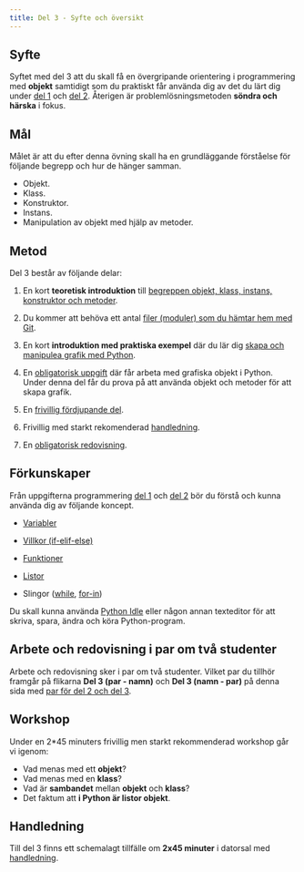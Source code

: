 ```yaml
---
title: Del 3 - Syfte och översikt
---
```


## Syfte

Syftet med del 3 att du skall få en övergripande orientering i programmering med
**objekt** samtidigt som du praktiskt får använda dig av det du lärt dig under [del 1](../part-1) och
[del 2](../part-2). Återigen är problemlösningsmetoden **söndra och härska**
i fokus.   

## Mål

Målet är att du efter denna övning skall ha en grundläggande förståelse för
följande begrepp och hur de hänger samman.

* Objekt.
* Klass.
* Konstruktor.
* Instans.
* Manipulation av objekt med hjälp av metoder.

## Metod

Del 3 består av följande delar: 

1. En kort **teoretisk introduktion**
   till [begreppen objekt, klass, instans, konstruktor och metoder](objects).

2. Du kommer  att behöva ett antal [filer (moduler) som du hämtar hem med Git](files). 

3. En kort **introduktion med praktiska exempel** där du lär
   dig [skapa och manipulea grafik med Python](objects).

4. En [obligatorisk uppgift](assignment) där får arbeta med grafiska objekt
   i Python. Under denna del får du prova på att använda objekt och metoder
   för att skapa grafik.

5. En [frivillig fördjupande del](optional). 

6. Frivillig med starkt rekomenderad [handledning](tutoring). 

7. En [obligatorisk redovisning](grading).

## Förkunskaper

Från uppgifterna programmering [del 1](../../part-1/) och [del 2](../../part-2)
bör du förstå och kunna använda dig av följande koncept.

* [Variabler](/python-i-korthet/#variabler)

* [Villkor (if-elif-else)](/python-i-korthet/#if-elif-else)

* [Funktioner](/python-i-korthet/#funktioner-i-python)

* [Listor](/python-i-korthet/#listor)

* Slingor ([while](/python-i-korthet/#while), [for-in](/python-i-korthet/#for-in))


Du skall kunna använda [Python Idle](/idle) eller någon annan texteditor för att skriva,
spara, ändra och köra Python-program.

## Arbete och redovisning i par om två studenter

Arbete och redovisning sker i par om två studenter. Vilket par du tillhör
framgår på flikarna **Del 3 (par - namn)** och **Del 3 (namn - par)** på denna
sida med [par för del 2 och del 3][pairs]. 

[pairs]:https://docs.google.com/spreadsheets/d/16sCWDDmYSWo8uxni8rnyzLQ0rGzK3LkN75B074qL1xI/pubhtml# 

## Workshop

Under en 2*45 minuters frivillig men starkt rekommenderad workshop går vi igenom:

- Vad menas med ett **objekt**?
- Vad menas med en **klass**?
- Vad är **sambandet** mellan **objekt** och **klass**?
- Det faktum att **i Python är listor objekt**. 

## Handledning

Till del 3 finns ett schemalagt tillfälle om **2x45 minuter** i datorsal med
[handledning](tutoring). 

